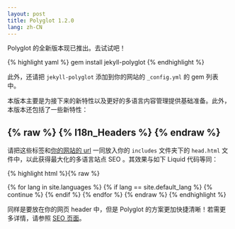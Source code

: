 ```yaml
---
layout: post
title: Polyglot 1.2.0
lang: zh-CN
---
```


Polyglot 的全新版本现已推出。去试试吧！

{% highlight yaml %}
gem install jekyll-polyglot
{% endhighlight %}

此外，还请把 `jekyll-polyglot` 添加到你的网站的 `_config.yml` 的 gem 列表中。

本版本主要是为接下来的新特性以及更好的多语言内容管理提供基础准备。此外，本版本还包括了一些新特性：

## {% raw %} {% I18n_Headers %} {% endraw %}

请把这些标签和[你的网站的 url](https://github.com/untra/polyglot/blob/site/_includes/head.html#L6) 一同放入你的 `includes` 文件夹下的 `head.html` 文件中，以此获得最大化的多语言站点 SEO 。其效果与如下 Liquid 代码等同：

{% highlight html %}{% raw %}
<meta http-equiv="Content-Language" content="{{site.active_lang}}">
<link rel="alternate"
      hreflang="{{site.default_lang}}"
      href="http://yoursite.com{{page.permalink}}" />
{% for lang in site.languages %}
{% if lang == site.default_lang %}
  {% continue %}
{% endif %}
<link rel="alternate"
    hreflang="{{lang}}"
    href="http://yoursite.com/{{lang}}{{page.permalink}}" />
{% endfor %}
{% endraw %}
{% endhighlight %}

同样是要放在你的网页 header 中，但是 Polyglot 的方案更加快捷清晰！若需更多详情，请参照 [SEO 页面](/seo)。

